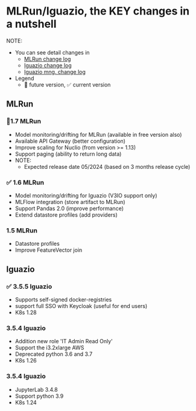 # MLRun/Iguazio, the KEY changes in a nutshell

NOTE: 
 - You can see detail changes in
   - [MLRun change log](https://docs.mlrun.org/en/latest/change-log/index.html)
   - [Iguazio change log](https://www.iguazio.com/docs/latest-release/release-notes/)
   - [Iguazio mng. change log](https://iguazio.github.io/igz-mgmt-sdk/changelog.html)
 - Legend
   - 🚩 future version, ✅ current version 

## MLRun

### 🚩1.7 MLRun
 - Model monitoring/drifting for MLRun (available in free version also)
 - Available API Gateway (better configuration)
 - Improve scaling for Nuclio (from version >= 1.13)
 - Support paging (ability to return long data)
 - NOTE:
   - Expected release date 05/2024 (based on 3 months release cycle)

### ✅ 1.6 MLRun
 - Model monitoring/drifting for Iguazio (V3IO support only)
 - MLFlow integration (store artifact to MLRun)
 - Support Pandas 2.0 (improve performance)
 - Extend datastore profiles (add providers)

### 1.5 MLRun
 - Datastore profiles
 - Improve FeatureVector join

## Iguazio

### ✅ 3.5.5 Iguazio
 - Supports self-signed docker-registries
 - support full SSO with Keycloak (useful for end users)
 - K8s 1.28

### 3.5.4 Iguazio
 - Addition new role 'IT Admin Read Only'
 - Support the i3.2xlarge AWS
 - Deprecated python 3.6 and 3.7
 - K8s 1.26

### 3.5.4 Iguazio
 - JupyterLab 3.4.8
 - Support python 3.9
 - K8s 1.24
